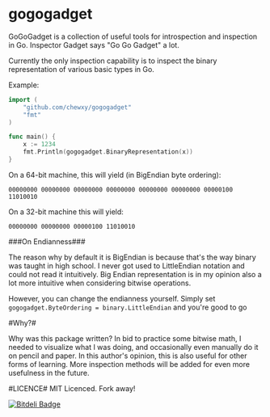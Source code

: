 gogogadget
==========

GoGoGadget is a collection of useful tools for introspection and inspection in Go. Inspector Gadget says "Go Go Gadget" a lot. 

Currently the only inspection capability is to inspect the binary representation of various basic types in Go.

Example:
```Go
import (
	"github.com/chewxy/gogogadget"
	"fmt"
)

func main() {
	x := 1234
	fmt.Println(gogogadget.BinaryRepresentation(x))
}
```

On a 64-bit machine, this will yield (in BigEndian byte ordering):

```
00000000 00000000 00000000 00000000 00000000 00000000 00000100 11010010
```

On a 32-bit machine this will yield:

```
00000000 00000000 00000100 11010010
```

###On Endianness###

The reason why by default it is BigEndian is because that's the way binary was taught in high school. I never got used to LittleEndian notation and could not read it intuitively. Big Endian representation is in my opinion also a lot more intuitive when considering bitwise operations.

However, you can change the endianness yourself. Simply set `gogogadget.ByteOrdering = binary.LittleEndian` and you're good to go


#Why?#

Why was this package written? In bid to practice some bitwise math, I needed to visualize what I was doing, and occasionally even manually do it on pencil and paper. In this author's opinion, this is also useful for other forms of learning. More inspection methods will be added for even more usefulness in the future.

#LICENCE#
MIT Licenced. Fork away!

[![Bitdeli Badge](https://d2weczhvl823v0.cloudfront.net/chewxy/gogogadget/trend.png)](https://bitdeli.com/free "Bitdeli Badge")

